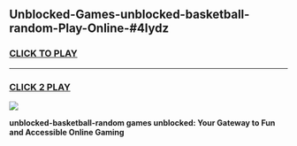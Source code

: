 
## Unblocked-Games-unblocked-basketball-random-Play-Online-#4lydz
<h3>
<a href="https://premium.freeplayer.one?title=unblocked-basketball-random&ref=24F">CLICK TO PLAY</a></h3>
<hr>

<h3>
<a href="https://premium.freeplayer.one?title=unblocked-basketball-random&ref=24F">CLICK 2 PLAY</a>
  
</h3>

<a href="https://premium.freeplayer.one?title=unblocked-basketball-random&ref=24F/"><img src="https://clearcache.store/games.png"></a>


**unblocked-basketball-random games unblocked: Your Gateway to Fun and Accessible Online Gaming**
